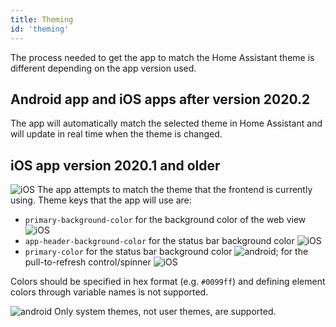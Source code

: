 ```yaml
---
title: Theming
id: 'theming'
---
```


The process needed to get the app to match the Home Assistant theme is different depending on the app version used.

## Android app and iOS apps after version 2020.2

The app will automatically match the selected theme in Home Assistant and will update in real time when the theme is changed.

## iOS app version 2020.1 and older

![iOS](/assets/apple.svg) The app attempts to match the theme that the frontend is currently using. Theme keys that the app will use are:

- `primary-background-color` for the background color of the web view ![iOS](/assets/apple.svg)
- `app-header-background-color` for the status bar background color ![iOS](/assets/apple.svg)
- `primary-color` for the status bar background color ![android](/assets/android.svg); for the pull-to-refresh control/spinner ![iOS](/assets/apple.svg)

Colors should be specified in hex format (e.g. `#0099ff`) and defining element colors through variable names is not supported.

![android](/assets/android.svg) Only system themes, not user themes, are supported.

